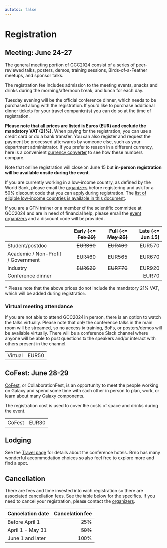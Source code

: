 ```yaml
---
autotoc: false
---
```


<slot name="/events/gcc2024/header" />


# Registration

## Meeting: June 24-27

The general meeting portion of GCC2024 consist of a series of peer-reviewed
talks, posters, demos, training sessions, Birds-of-a-Feather meetups, and sponsor talks.

The registration fee includes admission to the meeting events, snacks and drinks
during the morning/afternoon break, and lunch for each day.

Tuesday evening will be the official conference dinner, which needs to be
purchased along with the registration. If you'd like to purchase additional
dinner tickets for your travel companion(s) you can do so at the time of
registration.

**Please note that all prices are listed in Euros (EUR) and exclude the mandatory
VAT (21%).** When paying for the registration, you can use a credit card or do a bank
transfer. You can also register and request the payment be processed afterwards
by someone else, such as your department administrator. If you prefer to
reason in a different currency, here is a convenient [currency
converter](https://www.oanda.com/currency-converter/en/?from=EUR&to=USD&amount=360)
to see how these numbers compare.

Note that online registration will close on June 15 but **in-person registration
will be available onsite during the event**.

If you are currently working in a low-income country, as defined by the
World Bank, please email the [organizers](mailto:gcc2024-org@gaggle.email) before
registering and ask for a 50% discount code that you can apply during
registration. The [list of eligible low-income countries is available in this
document](https://gxy-shared.s3.amazonaws.com/low-income-countries.pdf).

If you are a GTN trainer or a member of the scientific committee at GCC2024
and are in need of financial help, please email the [event
organizers](mailto:gcc2024-org@gaggle.email) and a discount code will be
provided.

|                                    | ~~Early (<= Feb 29)~~ | ~~Full (<= May 25)~~ | Late (<= Jun 15) |
| --- | ---: | ---: | ---: |
| Student/postdoc                    | ~~EUR360~~ | ~~EUR460~~ | EUR570   |
| Academic / Non-Profit / Government | ~~EUR460~~ | ~~EUR565~~ | EUR670   |
| Industry                           | ~~EUR620~~ | ~~EUR770~~ | EUR920   |
| Conference dinner                  |        |        | EUR70    |

\* Please note that the above prices do not include the mandatory 21% VAT, which
will be added during registration.


### Virtual meeting attendance

If you are not able to attend GCC2024 in person, there is an option to watch the
talks virtually. Please note that only the conference talks in the main room
will be streamed, so no access to training, BoFs, or posters/demos will be
available virtually. There will be a conference Slack channel where anyone will
be able to post questions to the speakers and/or interact with others present in
the channel.

|     |      |
| --- | ---: |
| Virtual    | EUR50 |


## CoFest: June 28-29

[CoFest](/events/gcc2024/cofest/), or CollaborationFest, is an opportunity to
meet the people working on Galaxy and spend some time with each other in person
to plan, work, or learn about many Galaxy components.

The registration cost is used to cover the costs of space and drinks during the
event.

|        |        |
| --- | ---: |
| CoFest | EUR30 |


## Lodging

See the [Travel page](/events/gcc2024/travel/) for details about the conference
hotels. Brno has many wonderful accommodation choices so also feel free to
explore more and find a spot.


## Cancellation

There are fees and time invested into each registration so there are associated
cancellation fees. See the table below for the specifics. If you need to cancel
your registration, please contact the
[organizers](mailto:gcc2024-org@gaggle.email).

| Cancelation date         | Cancelation fee |
| ------------------------ | --------------: |
| Before April 1           | ~~25%~~         |
| April 1 - May 31         | ~~50%~~         |
| June 1 and later         | 100%            |
